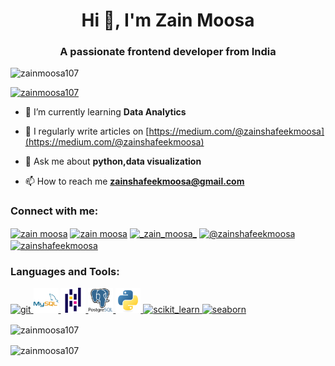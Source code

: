 <h1 align="center">Hi 👋, I'm Zain Moosa</h1>
<h3 align="center">A passionate frontend developer from India</h3>

<p align="left"> <img src="https://komarev.com/ghpvc/?username=zainmoosa107&label=Profile%20views&color=0e75b6&style=flat" alt="zainmoosa107" /> </p>

<p align="left"> <a href="https://github.com/ryo-ma/github-profile-trophy"><img src="https://github-profile-trophy.vercel.app/?username=zainmoosa107" alt="zainmoosa107" /></a> </p>

- 🌱 I’m currently learning **Data Analytics**

- 📝 I regularly write articles on [https://medium.com/@zainshafeekmoosa](https://medium.com/@zainshafeekmoosa)

- 💬 Ask me about **python,data visualization**

- 📫 How to reach me **zainshafeekmoosa@gmail.com**

<h3 align="left">Connect with me:</h3>
<p align="left">
<a href="https://linkedin.com/in/zain moosa" target="blank"><img align="center" src="https://raw.githubusercontent.com/rahuldkjain/github-profile-readme-generator/master/src/images/icons/Social/linked-in-alt.svg" alt="zain moosa" height="30" width="40" /></a>
<a href="https://kaggle.com/zain moosa" target="blank"><img align="center" src="https://raw.githubusercontent.com/rahuldkjain/github-profile-readme-generator/master/src/images/icons/Social/kaggle.svg" alt="zain moosa" height="30" width="40" /></a>
<a href="https://instagram.com/_zain_moosa_" target="blank"><img align="center" src="https://raw.githubusercontent.com/rahuldkjain/github-profile-readme-generator/master/src/images/icons/Social/instagram.svg" alt="_zain_moosa_" height="30" width="40" /></a>
<a href="https://medium.com/@zainshafeekmoosa" target="blank"><img align="center" src="https://raw.githubusercontent.com/rahuldkjain/github-profile-readme-generator/master/src/images/icons/Social/medium.svg" alt="@zainshafeekmoosa" height="30" width="40" /></a>
<a href="https://www.leetcode.com/zainshafeekmoosa" target="blank"><img align="center" src="https://raw.githubusercontent.com/rahuldkjain/github-profile-readme-generator/master/src/images/icons/Social/leet-code.svg" alt="zainshafeekmoosa" height="30" width="40" /></a>
</p>

<h3 align="left">Languages and Tools:</h3>
<p align="left"> <a href="https://git-scm.com/" target="_blank" rel="noreferrer"> <img src="https://www.vectorlogo.zone/logos/git-scm/git-scm-icon.svg" alt="git" width="40" height="40"/> </a> <a href="https://www.mysql.com/" target="_blank" rel="noreferrer"> <img src="https://raw.githubusercontent.com/devicons/devicon/master/icons/mysql/mysql-original-wordmark.svg" alt="mysql" width="40" height="40"/> </a> <a href="https://pandas.pydata.org/" target="_blank" rel="noreferrer"> <img src="https://raw.githubusercontent.com/devicons/devicon/2ae2a900d2f041da66e950e4d48052658d850630/icons/pandas/pandas-original.svg" alt="pandas" width="40" height="40"/> </a> <a href="https://www.postgresql.org" target="_blank" rel="noreferrer"> <img src="https://raw.githubusercontent.com/devicons/devicon/master/icons/postgresql/postgresql-original-wordmark.svg" alt="postgresql" width="40" height="40"/> </a> <a href="https://www.python.org" target="_blank" rel="noreferrer"> <img src="https://raw.githubusercontent.com/devicons/devicon/master/icons/python/python-original.svg" alt="python" width="40" height="40"/> </a> <a href="https://scikit-learn.org/" target="_blank" rel="noreferrer"> <img src="https://upload.wikimedia.org/wikipedia/commons/0/05/Scikit_learn_logo_small.svg" alt="scikit_learn" width="40" height="40"/> </a> <a href="https://seaborn.pydata.org/" target="_blank" rel="noreferrer"> <img src="https://seaborn.pydata.org/_images/logo-mark-lightbg.svg" alt="seaborn" width="40" height="40"/> </a> </p>

<p><img align="center" src="https://github-readme-stats.vercel.app/api/top-langs?username=zainmoosa107&show_icons=true&locale=en&layout=compact" alt="zainmoosa107" /></p>

<p><img align="center" src="https://github-readme-streak-stats.herokuapp.com/?user=zainmoosa107&" alt="zainmoosa107" /></p>
